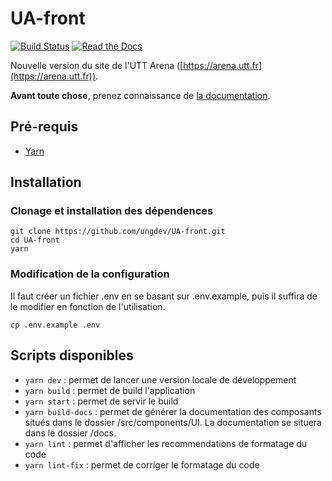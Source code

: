 # UA-front

[![Build Status](https://github.com/ungdev/UA-front/actions/workflows/ci.yml/badge.svg)](https://github.com/ungdev/UA-api/actions)
[![Read the Docs](https://readthedocs.org/projects/ua/badge/?version=latest&style=flat)](https://ua.readthedocs.io/)

Nouvelle version du site de l'UTT Arena ([https://arena.utt.fr](https://arena.utt.fr)).

**Avant toute chose**, prenez connaissance de [la documentation](https://ua.readthedocs.io).

## Pré-requis

- [Yarn](https://yarnpkg.com/fr/)

## Installation

### Clonage et installation des dépendences

```
git clone https://github.com/ungdev/UA-front.git
cd UA-front
yarn
```

### Modification de la configuration

Il faut créer un fichier .env en se basant sur .env.example, puis il suffira de le modifier en fonction de l'utilisation.

```
cp .env.example .env
```

## Scripts disponibles

- `yarn dev` : permet de lancer une version locale de développement
- `yarn build` : permet de build l'application
- `yarn start` : permet de servir le build
- `yarn build-docs` : permet de générer la documentation des composants situés dans le dossier /src/components/UI. La documentation se situera dans le dossier /docs.
- `yarn lint` : permet d'afficher les recommendations de formatage du code
- `yarn lint-fix` : permet de corriger le formatage du code
